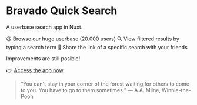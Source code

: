 # Bravado Quick Search

A userbase search app in Nuxt.

:smiley: Browse our huge userbase (20.000 users)
:mag: View filtered results by typing a search term
:information_desk_person: Share the link of a specific search with your friends

Improvements are still posible!

:point_right: [Access the app now](https://whispering-waters-65800.herokuapp.com/).

> “You can't stay in your corner of the forest waiting for others to come to you. You have to go to them sometimes.”
> ― A.A. Milne, Winnie-the-Pooh
